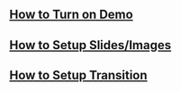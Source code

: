 ## [How to Turn on Demo](http://code.google.com/p/vinaora-3d-slideshow/wiki/HowtoTurnOnDemo) ##

## [How to Setup Slides/Images](http://code.google.com/p/vinaora-3d-slideshow/wiki/HowtoSetupImages) ##

## [How to Setup Transition](http://code.google.com/p/vinaora-3d-slideshow/wiki/HowtosetupTransition) ##